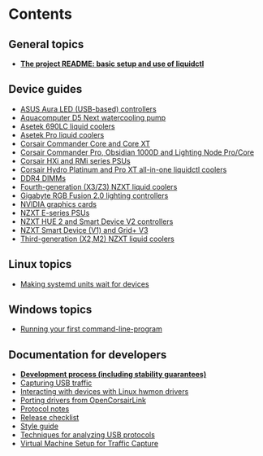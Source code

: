 Contents
========

General topics
--------------

<!-- sort all but the first item (the project README) -->

- [**The project README: basic setup and use of liquidctl**](../README.md)

Device guides
----------------------

<!-- sort -->

- [ASUS Aura LED (USB-based) controllers](asus-aura-led-guide.md)
- [Aquacomputer D5 Next watercooling pump](aquacomputer-d5next-guide.md)
- [Asetek 690LC liquid coolers](asetek-690lc-guide.md)
- [Asetek Pro liquid coolers](asetek-pro-guide.md)
- [Corsair Commander Core and Core XT](corsair-commander-core-guide.md)
- [Corsair Commander Pro, Obsidian 1000D and Lighting Node Pro/Core](corsair-commander-guide.md)
- [Corsair HXi and RMi series PSUs](corsair-hxi-rmi-psu-guide.md)
- [Corsair Hydro Platinum and Pro XT all-in-one liquidctl coolers](corsair-platinum-pro-xt-guide.md)
- [DDR4 DIMMs](ddr4-guide.md)
- [Fourth-generation (X3/Z3) NZXT liquid coolers](kraken-x3-z3-guide.md)
- [Gigabyte RGB Fusion 2.0 lighting controllers](gigabyte-rgb-fusion2-guide.md)
- [NVIDIA graphics cards](nvidia-guide.md)
- [NZXT E-series PSUs](nzxt-e-series-psu-guide.md)
- [NZXT HUE 2 and Smart Device V2 controllers](nzxt-hue2-guide.md)
- [NZXT Smart Device (V1) and Grid+ V3](nzxt-smart-device-v1-guide.md)
- [Third-generation (X2,M2) NZXT liquid coolers](kraken-x2-m2-guide.md)

Linux topics
---------------------

<!-- sort -->

- [Making systemd units wait for devices](linux/making-systemd-units-wait-for-devices.md)

Windows topics
-----------------------

<!-- sort -->

- [Running your first command-line-program](windows/running-your-first-command-line-program.md)

Documentation for developers
----------------------------

<!-- sort all but the first item (development process) -->

- [**Development process (including stability guarantees)**](developer/process.md)
- [Capturing USB traffic](developer/capturing-usb-traffic.md)
- [Interacting with devices with Linux hwmon drivers](developer/hwmon)
- [Porting drivers from OpenCorsairLink](developer/porting-drivers-from-opencorsairlink.md)
- [Protocol notes](developer/protocol/)
- [Release checklist](developer/release-checklist.md)
- [Style guide](developer/style-guide.md)
- [Techniques for analyzing USB protocols](developer/techniques-for-analyzing-usb-protocols.md)
- [Virtual Machine Setup for Traffic Capture](developer/creating-vm-for-capture.md)
